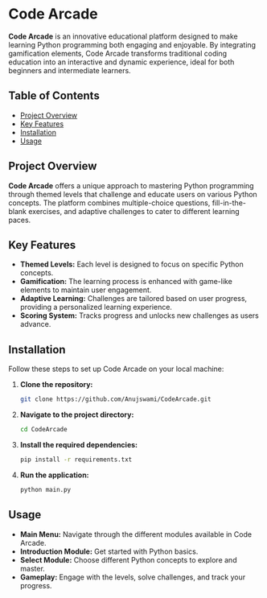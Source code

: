 
# **Code Arcade**

**Code Arcade** is an innovative educational platform designed to make learning Python programming both engaging and enjoyable. By integrating gamification elements, Code Arcade transforms traditional coding education into an interactive and dynamic experience, ideal for both beginners and intermediate learners.

## **Table of Contents**
- [Project Overview](#project-overview)
- [Key Features](#key-features)
- [Installation](#installation)
- [Usage](#usage)


## **Project Overview**
**Code Arcade** offers a unique approach to mastering Python programming through themed levels that challenge and educate users on various Python concepts. The platform combines multiple-choice questions, fill-in-the-blank exercises, and adaptive challenges to cater to different learning paces.

## **Key Features**
- **Themed Levels:** Each level is designed to focus on specific Python concepts.
- **Gamification:** The learning process is enhanced with game-like elements to maintain user engagement.
- **Adaptive Learning:** Challenges are tailored based on user progress, providing a personalized learning experience.
- **Scoring System:** Tracks progress and unlocks new challenges as users advance.

## **Installation**
Follow these steps to set up Code Arcade on your local machine:

1. **Clone the repository:**
   ```bash
   git clone https://github.com/Anujswami/CodeArcade.git
   ```

2. **Navigate to the project directory:**
   ```bash
   cd CodeArcade
   ```

3. **Install the required dependencies:**
   ```bash
   pip install -r requirements.txt
   ```

4. **Run the application:**
   ```bash
   python main.py
   ```

## **Usage**
- **Main Menu:** Navigate through the different modules available in Code Arcade.
- **Introduction Module:** Get started with Python basics.
- **Select Module:** Choose different Python concepts to explore and master.
- **Gameplay:** Engage with the levels, solve challenges, and track your progress.

